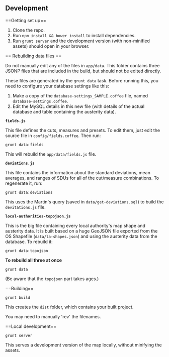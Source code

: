 Development
-----------

==Getting set up==

1. Clone the repo.
2. Run `npm install && bower install` to install dependencies.
3. Run `grunt server` and the development version (with non-minified assets) should open in your browser.

== Rebuilding data files ==

Do not manually edit any of the files in `app/data`. This folder contains three JSONP files that are included in the build, but should not be edited directly.

These files are generated by the `grunt data` task. Before running this, you need to configure your database settings like this:

1. Make a copy of the `database-settings_SAMPLE.coffee` file, named `database-settings.coffee`.
2. Edit the MySQL details in this new file (with details of the actual database and table containing the austerity data).

**`fields.js`**

This file defines the cuts, measures and presets. To edit them, just edit the source file in `config/fields.coffee`. Then run:

    grunt data:fields

This will rebuild the `app/data/fields.js` file.

**`deviations.js`**

This file contains the information about the standard deviations, mean averages, and ranges of SDUs for all of the cut/measure combinations. To regenerate it, run:

    grunt data:deviations

This uses the Martin's query (saved in `data/get-deviations.sql`) to build the `devitations.js` file.

**`local-authorities-topojson.js`**

This is the big file containing every local authority's map shape and austerity data. It is built based on a huge GeoJSON file exported from the OS Shapefile (`data/la-shapes.json`) and using the austerity data from the database. To rebuild it:

    grunt data:topojson

**To rebuild all three at once**

    grunt data

(Be aware that the `topojson` part takes ages.)


==Building==

    grunt build

This creates the `dist` folder, which contains your built project.

You may need to manually 'rev' the filenames.


==Local development==

    grunt server

This serves a development version of the map locally, without minifying the assets.
